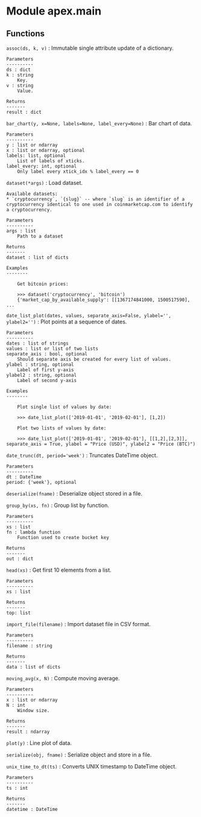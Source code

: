 Module apex.main
================

Functions
---------

    
`assoc(ds, k, v)`
:   Immutable single attribute update of a dictionary.
    
    Parameters
    ----------
    ds : dict
    k : string 
        Key.
    v : string
        Value.
    
    Returns
    -------
    result : dict

    
`bar_chart(y, x=None, labels=None, label_every=None)`
:   Bar chart of data.
    
    Parameters
    ----------
    y : list or ndarray
    x : list or ndarray, optional
    labels: list, optional
        List of labels of xticks.
    label_every: int, optional
        Only label every xtick_idx % label_every == 0

    
`dataset(*args)`
:   Load dataset.
    
    Available datasets:
    * `cryptocurrency`, `{slug}` -- where `slug` is an identifier of a cryptocurrency identical to one used in coinmarketcap.com to identify a cryptocurrency.
    
    Parameters
    ----------
    args : list
        Path to a dataset
    
    Returns
    -------
    dataset : list of dicts
    
    Examples
    --------
    
        Get bitcoin prices:
    
        >>> dataset('cryptocurrency', 'bitcoin')
        {'market_cap_by_available_supply': [[1367174841000, 1500517590], ...

    
`date_list_plot(dates, values, separate_axis=False, ylabel='', ylabel2='')`
:   Plot points at a sequence of dates.
    
    Parameters
    ----------
    dates : list of strings
    values : list or list of two lists
    separate_axis : bool, optional
        Should separate axis be created for every list of values.
    ylabel : string, optional
        Label of first y-axis
    ylabel2 : string, optional
        Label of second y-axis
    
    Examples
    --------
    
        Plot single list of values by date:
    
        >>> date_list_plot(['2019-01-01', '2019-02-01'], [1,2])
    
        Plot two lists of values by date:
    
        >>> date_list_plot(['2019-01-01', '2019-02-01'], [[1,2],[2,3]], separate_axis = True, ylabel = "Price (USD)", ylabel2 = "Price (BTC)")

    
`date_trunc(dt, period='week')`
:   Truncates DateTime object.
    
    Parameters
    ----------
    dt : DateTime
    period: {'week'}, optional

    
`deserialize(fname)`
:   Deserialize object stored in a file.

    
`group_by(xs, fn)`
:   Group list by function.
    
    Parameters
    ----------
    xs : list
    fn : lambda function 
        Function used to create bucket key
    
    Returns
    -------
    out : dict

    
`head(xs)`
:   Get first 10 elements from a list.
    
    Parameters
    ----------
    xs : list
    
    Returns
    -------
    top: list

    
`import_file(filename)`
:   Import dataset file in CSV format.
    
    Parameters
    ----------
    filename : string
    
    Returns
    -------
    data : list of dicts

    
`moving_avg(x, N)`
:   Compute moving average.
    
    Parameters
    ----------
    x : list or ndarray
    N : int
        Window size.
    
    Returns
    -------
    result : ndarray

    
`plot(y)`
:   Line plot of data.

    
`serialize(obj, fname)`
:   Serialize object and store in a file.

    
`unix_time_to_dt(ts)`
:   Converts UNIX timestamp to DateTime object.
    
    Parameters
    ----------
    ts : int
    
    Returns
    -------
    datetime : DateTime